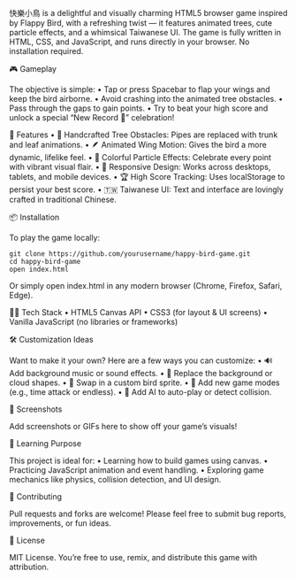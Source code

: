 快樂小鳥 is a delightful and visually charming HTML5 browser game inspired by Flappy Bird, with a refreshing twist — it features animated trees, cute particle effects, and a whimsical Taiwanese UI. The game is fully written in HTML, CSS, and JavaScript, and runs directly in your browser. No installation required.

🎮 Gameplay

The objective is simple:
	•	Tap or press Spacebar to flap your wings and keep the bird airborne.
	•	Avoid crashing into the animated tree obstacles.
	•	Pass through the gaps to gain points.
	•	Try to beat your high score and unlock a special “New Record 🎉” celebration!

🧩 Features
	•	🌳 Handcrafted Tree Obstacles: Pipes are replaced with trunk and leaf animations.
	•	🪶 Animated Wing Motion: Gives the bird a more dynamic, lifelike feel.
	•	🌈 Colorful Particle Effects: Celebrate every point with vibrant visual flair.
	•	📱 Responsive Design: Works across desktops, tablets, and mobile devices.
	•	🏆 High Score Tracking: Uses localStorage to persist your best score.
	•	🇹🇼 Taiwanese UI: Text and interface are lovingly crafted in traditional Chinese.

📦 Installation

To play the game locally:
```
git clone https://github.com/yourusername/happy-bird-game.git
cd happy-bird-game
open index.html
```

Or simply open index.html in any modern browser (Chrome, Firefox, Safari, Edge).

🧑‍💻 Tech Stack
	•	HTML5 Canvas API
	•	CSS3 (for layout & UI screens)
	•	Vanilla JavaScript (no libraries or frameworks)

🛠️ Customization Ideas

Want to make it your own? Here are a few ways you can customize:
	•	🔊 Add background music or sound effects.
	•	🌄 Replace the background or cloud shapes.
	•	🐥 Swap in a custom bird sprite.
	•	🔁 Add new game modes (e.g., time attack or endless).
	•	🧠 Add AI to auto-play or detect collision.

📸 Screenshots

Add screenshots or GIFs here to show off your game’s visuals!

🧠 Learning Purpose

This project is ideal for:
	•	Learning how to build games using canvas.
	•	Practicing JavaScript animation and event handling.
	•	Exploring game mechanics like physics, collision detection, and UI design.

🤝 Contributing

Pull requests and forks are welcome! Please feel free to submit bug reports, improvements, or fun ideas.

📄 License

MIT License. You’re free to use, remix, and distribute this game with attribution.
